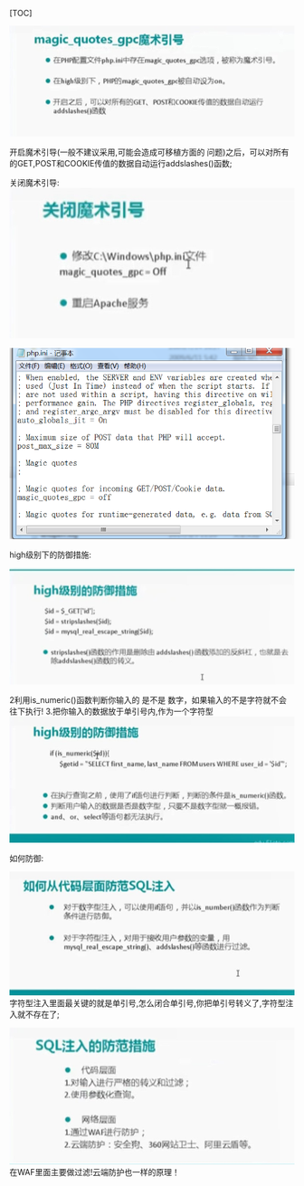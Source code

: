 [TOC]

![](sql注入(高级)_files/51c2c463-a4a0-442d-9d14-f9c9775cb1e0.jpg)

开启魔术引导(一般不建议采用,可能会造成可移植方面的 问题)之后，可以对所有的GET,POST和COOKIE传值的数据自动运行addslashes()函数;

关闭魔术引导:
![](sql注入(高级)_files/66a57b0c-e72e-4db8-a1af-1bbb26a140ec.jpg)

![](sql注入(高级)_files/eb32bb2a-4bdd-4141-a731-0a9f4d1fbe82.png)

high级别下的防御措施:

![](sql注入(高级)_files/82d27cef-a619-4202-8b55-0980a59769d2.jpg)

2利用is_numeric()函数判断你输入的 是不是 数字，如果输入的不是字符就不会往下执行!
3.把你输入的数据放于单引号内,作为一个字符型
![](sql注入(高级)_files/395bcee8-e7a2-4566-840d-911218639a26.jpg)


如何防御:

![](sql注入(高级)_files/b8558318-8c3b-47a9-a5cf-754dbcc28d65.jpg)
字符型注入里面最关键的就是单引号,怎么闭合单引号,你把单引号转义了,字符型注入就不存在了;

![](sql注入(高级)_files/cb313206-be94-4ce0-9adb-1955deac3435.jpg)
在WAF里面主要做过滤!云端防护也一样的原理！

